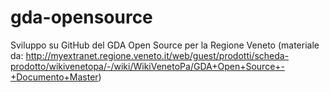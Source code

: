 # gda-opensource
Sviluppo su GitHub del GDA Open Source per la Regione Veneto (materiale da: http://myextranet.regione.veneto.it/web/guest/prodotti/scheda-prodotto/wikivenetopa/-/wiki/WikiVenetoPa/GDA+Open+Source+-+Documento+Master)
